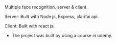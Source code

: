 Multiple face recognition. server & client.

Server: 
Built with Node js, Express, clarifai api.

Client: 
Built with react js.

* The project was built by using a course in udemy. 
